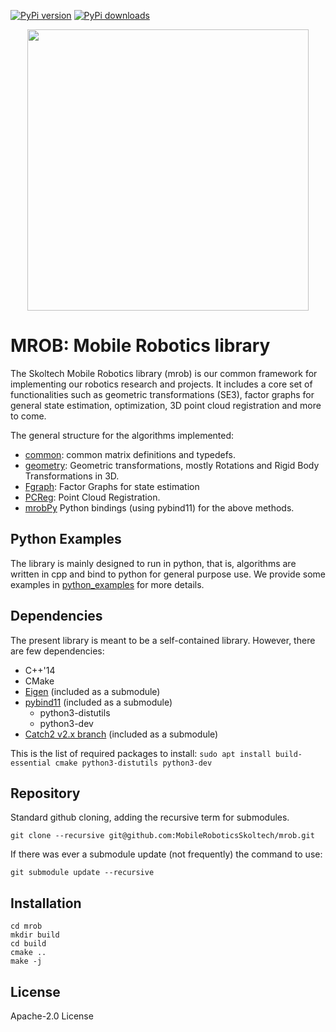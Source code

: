 [![PyPi version](https://img.shields.io/pypi/v/mrob.svg)](https://pypi.org/project/mrob/)
[![PyPi downloads](https://img.shields.io/pypi/dm/mrob.svg)](https://pypi.org/project/mrob/)

<p align="center">
  <img src="https://sites.skoltech.ru/app/data/uploads/sites/50/2018/02/mr_animate1.gif" width="450">
</p>

# MROB: Mobile Robotics library
The Skoltech Mobile Robotics library (mrob) is our common framework for implementing our robotics research and projects. It includes a core set of functionalities such as geometric transformations (SE3), factor graphs for general state estimation, optimization, 3D point cloud registration and more to come.

The general structure for the algorithms implemented:
* [common](https://github.com/MobileRoboticsSkoltech/mrob/tree/master/src/common): common matrix definitions and typedefs.
* [geometry](https://github.com/MobileRoboticsSkoltech/mrob/tree/master/src/geometry): Geometric transformations, mostly Rotations and Rigid Body Transformations in 3D.
* [Fgraph](https://github.com/MobileRoboticsSkoltech/mrob/tree/master/src/FGraph): Factor Graphs for state estimation
* [PCReg](https://github.com/MobileRoboticsSkoltech/mrob/tree/master/src/PCRegistration): Point Cloud Registration.
* [mrobPy](https://github.com/MobileRoboticsSkoltech/mrob/tree/master/mrobpy) Python bindings (using pybind11) for the above methods.

## Python Examples
The library is mainly designed to run in python, that is, algorithms are written in cpp and bind to python for general purpose use.
We provide some examples in [python_examples](https://github.com/MobileRoboticsSkoltech/mrob/tree/master/python_examples) for more details.


## Dependencies
The present library is meant to be a self-contained library. However, there are few dependencies:
* C++'14
* CMake
* [Eigen](https://gitlab.com/libeigen/eigen) (included as a submodule)
* [pybind11](https://github.com/pybind/pybind11) (included as a submodule)
  - python3-distutils
  - python3-dev
* [Catch2 v2.x branch](https://github.com/catchorg/Catch2/tree/v2.x) (included as a submodule)

This is the list of required packages to install:
`sudo apt install build-essential cmake python3-distutils python3-dev`


## Repository 
Standard github cloning, adding the recursive term for submodules.

`git clone --recursive git@github.com:MobileRoboticsSkoltech/mrob.git`

If there was ever a submodule update (not frequently) the command to use:

`git submodule update --recursive`

## Installation
```
cd mrob
mkdir build
cd build
cmake ..
make -j
```


## License
Apache-2.0 License


